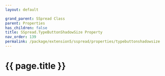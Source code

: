 ```yaml
---
layout: default

grand_parent: SSpread Class
parent: Properties
has_children: false
title: SSpread.TypeButtonShadowSize Property
nav_order: 139
permalink: /package/extension5/sspread/properties/typebuttonshadowsize
---
```

# {{ page.title }}